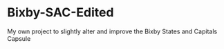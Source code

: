 # Bixby-SAC-Edited
My own project to slightly alter and improve the Bixby States and Capitals Capsule
